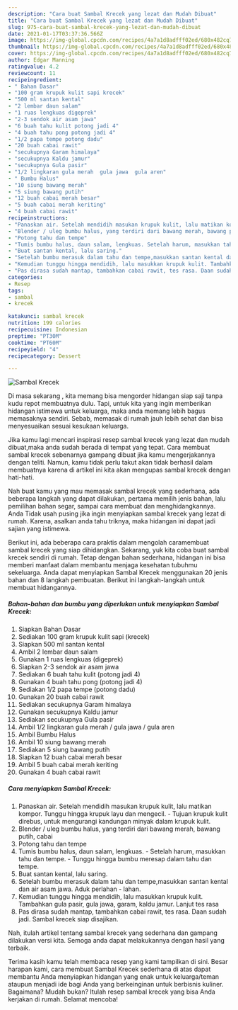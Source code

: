 ```yaml
---
description: "Cara buat Sambal Krecek yang lezat dan Mudah Dibuat"
title: "Cara buat Sambal Krecek yang lezat dan Mudah Dibuat"
slug: 975-cara-buat-sambal-krecek-yang-lezat-dan-mudah-dibuat
date: 2021-01-17T03:37:36.566Z
image: https://img-global.cpcdn.com/recipes/4a7a1d8adfff02ed/680x482cq70/sambal-krecek-foto-resep-utama.jpg
thumbnail: https://img-global.cpcdn.com/recipes/4a7a1d8adfff02ed/680x482cq70/sambal-krecek-foto-resep-utama.jpg
cover: https://img-global.cpcdn.com/recipes/4a7a1d8adfff02ed/680x482cq70/sambal-krecek-foto-resep-utama.jpg
author: Edgar Manning
ratingvalue: 4.2
reviewcount: 11
recipeingredient:
- " Bahan Dasar"
- "100 gram krupuk kulit sapi krecek"
- "500 ml santan kental"
- "2 lembar daun salam"
- "1 ruas lengkuas digeprek"
- "2-3 sendok air asam jawa"
- "6 buah tahu kulit potong jadi 4"
- "4 buah tahu pong potong jadi 4"
- "1/2 papa tempe potong dadu"
- "20 buah cabai rawit"
- "secukupnya Garam himalaya"
- "secukupnya Kaldu jamur"
- "secukupnya Gula pasir"
- "1/2 lingkaran gula merah  gula jawa  gula aren"
- " Bumbu Halus"
- "10 siung bawang merah"
- "5 siung bawang putih"
- "12 buah cabai merah besar"
- "5 buah cabai merah keriting"
- "4 buah cabai rawit"
recipeinstructions:
- "Panaskan air. Setelah mendidih masukan krupuk kulit, lalu matikan kompor. Tunggu hingga krupuk layu dan mengecil.  Tujuan krupuk kulit direbus, untuk mengurangi kandungan minyak dalam krupuk kulit."
- "Blender / uleg bumbu halus, yang terdiri dari bawang merah, bawang putih, cabai"
- "Potong tahu dan tempe"
- "Tumis bumbu halus, daun salam, lengkuas. Setelah harum, masukkan tahu dan tempe.  Tunggu hingga bumbu meresap dalam tahu dan tempe."
- "Buat santan kental, lalu saring."
- "Setelah bumbu merasuk dalam tahu dan tempe,masukkan santan kental dan air asam jawa. Aduk perlahan - lahan."
- "Kemudian tunggu hingga mendidih, lalu masukkan krupuk kulit. Tambahkan gula pasir, gula jawa, garam, kaldu jamur. Lanjut tes rasa"
- "Pas dirasa sudah mantap, tambahkan cabai rawit, tes rasa. Daan sudah jadi. Sambal krecek siap disajikan."
categories:
- Resep
tags:
- sambal
- krecek

katakunci: sambal krecek 
nutrition: 199 calories
recipecuisine: Indonesian
preptime: "PT30M"
cooktime: "PT60M"
recipeyield: "4"
recipecategory: Dessert

---
```



![Sambal Krecek](https://img-global.cpcdn.com/recipes/4a7a1d8adfff02ed/680x482cq70/sambal-krecek-foto-resep-utama.jpg)

Di masa  sekarang , kita memang bisa mengorder hidangan siap saji tanpa kudu repot membuatnya dulu. Tapi, untuk kita yang ingin memberikan hidangan istimewa untuk keluarga, maka anda memang lebih bagus memasaknya sendiri. Sebab, memasak di rumah jauh lebih sehat dan bisa menyesuaikan sesuai kesukaan keluarga.

Jika kamu lagi mencari inspirasi resep sambal krecek yang lezat dan mudah dibuat,maka anda sudah berada di tempat yang tepat. Cara membuat sambal krecek  sebenarnya gampang dibuat jika kamu mengerjakannya dengan teliti. Namun, kamu tidak perlu takut akan tidak berhasil dalam membuatnya 
karena di artikel ini kita akan mengupas sambal krecek dengan hati-hati.  



Nah buat kamu yang mau memasak sambal krecek yang sederhana, ada beberapa langkah yang dapat dilakukan, pertama memilih jenis bahan, lalu pemilihan bahan segar, sampai cara membuat dan menghidangkannya. Anda Tidak usah pusing jika ingin menyiapkan sambal krecek yang lezat di rumah. Karena, asalkan anda  tahu triknya, maka hidangan ini dapat jadi sajian yang istimewa.

Berikut ini, ada beberapa cara praktis  dalam mengolah caramembuat sambal krecek yang siap dihidangkan. Sekarang, yuk kita coba buat sambal krecek sendiri di rumah. Tetap dengan bahan sederhana, hidangan ini bisa memberi manfaat dalam membantu menjaga kesehatan tubuhmu sekeluarga. Anda dapat menyiapkan Sambal Krecek menggunakan 20 jenis bahan dan 8 langkah pembuatan. Berikut ini langkah-langkah untuk membuat hidangannya.

<!--inarticleads1-->

##### Bahan-bahan dan bumbu yang diperlukan untuk menyiapkan Sambal Krecek:

1. Siapkan  Bahan Dasar
1. Sediakan 100 gram krupuk kulit sapi (krecek)
1. Siapkan 500 ml santan kental
1. Ambil 2 lembar daun salam
1. Gunakan 1 ruas lengkuas (digeprek)
1. Siapkan 2-3 sendok air asam jawa
1. Sediakan 6 buah tahu kulit (potong jadi 4)
1. Gunakan 4 buah tahu pong (potong jadi 4)
1. Sediakan 1/2 papa tempe (potong dadu)
1. Gunakan 20 buah cabai rawit
1. Sediakan secukupnya Garam himalaya
1. Gunakan secukupnya Kaldu jamur
1. Sediakan secukupnya Gula pasir
1. Ambil 1/2 lingkaran gula merah / gula jawa / gula aren
1. Ambil  Bumbu Halus
1. Ambil 10 siung bawang merah
1. Sediakan 5 siung bawang putih
1. Siapkan 12 buah cabai merah besar
1. Ambil 5 buah cabai merah keriting
1. Gunakan 4 buah cabai rawit




<!--inarticleads2-->

##### Cara menyiapkan Sambal Krecek:

1. Panaskan air. Setelah mendidih masukan krupuk kulit, lalu matikan kompor. Tunggu hingga krupuk layu dan mengecil.  - Tujuan krupuk kulit direbus, untuk mengurangi kandungan minyak dalam krupuk kulit.
1. Blender / uleg bumbu halus, yang terdiri dari bawang merah, bawang putih, cabai
1. Potong tahu dan tempe
1. Tumis bumbu halus, daun salam, lengkuas. - Setelah harum, masukkan tahu dan tempe.  - Tunggu hingga bumbu meresap dalam tahu dan tempe.
1. Buat santan kental, lalu saring.
1. Setelah bumbu merasuk dalam tahu dan tempe,masukkan santan kental dan air asam jawa. Aduk perlahan - lahan.
1. Kemudian tunggu hingga mendidih, lalu masukkan krupuk kulit. Tambahkan gula pasir, gula jawa, garam, kaldu jamur. Lanjut tes rasa
1. Pas dirasa sudah mantap, tambahkan cabai rawit, tes rasa. Daan sudah jadi. Sambal krecek siap disajikan.




Nah, itulah artikel tentang  sambal krecek  yang sederhana dan gampang dilakukan versi kita. Semoga anda dapat melakukannya dengan hasil yang terbaik. 

Terima kasih kamu telah membaca resep yang kami tampilkan di sini. Besar harapan kami, cara membuat  Sambal Krecek sederhana di atas dapat membantu Anda menyiapkan hidangan yang enak untuk keluarga/teman ataupun menjadi ide bagi Anda yang berkeinginan untuk berbisnis kuliner. Bagaimana? Mudah bukan? Itulah resep sambal krecek yang bisa Anda kerjakan di rumah. Selamat mencoba!

